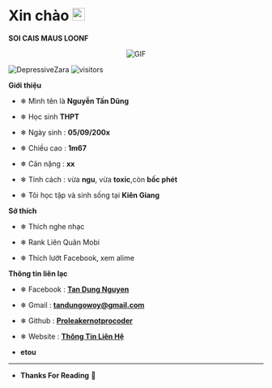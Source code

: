 <h1> Xin chào <img src="https://i.pinimg.com/originals/91/60/83/91608313e4808fd8bed78dfe1bf867e0.gif&ct=g " width="25"></h1> 

**SOI CAIS MAUS LOONF**



<p align="center">
    <img align="center" alt="GIF" src="https://images.ctfassets.net/q41566h7mydg/1IDvJyygI0MkCwI6qCK2wS/4bcb3fc04cec43dc77e73f0487954960/BSoD.gif" />
</p> 
<p align="left"> <img src="https://komarev.com/ghpvc/?username=tdunguwu&label=Profile%20views&color=0e75b6&style=flat" alt="DepressiveZara" /> <img alt="visitors" src="https://visitor-badge.laobi.icu/badge?page_id=tdunguwu"></p>


**Giới thiệu**



- ❄ Mình tên là **Nguyễn Tấn Dũng**

- ❄ Học sinh **THPT**

- ❄ Ngày sinh : **05/09/200x**

- ❄ Chiều cao : **1m67**

- ❄ Cân nặng : **xx** 
- ❄ Tính cách : vừa **ngu**, vừa **toxic**,còn **bốc phét**

- ❄ Tôi học tập và sinh sống tại **Kiên Giang**



**Sở thích**



- ❄ Thích nghe nhạc

- ❄ Rank Liên Quân Mobi

- ❄ Thích lướt Facebook, xem alime



**Thông tin liên lạc**



- ❄ Facebook : **[Tan Dung Nguyen](https://www.facebook.com/itmetdung)**

- ❄ Gmail : **[tandungowoy@gmail.com](https://gmail.com)**

- ❄ Github : **[Proleakernotprocoder](https://github.com/tdunguwu)**

- ❄ Website : **[Thông Tin Liên Hệ](https://tdunguwwu.glitch.me/)**
- **etou**

- -------------------------------------------------
- **Thanks For Reading**  👑
